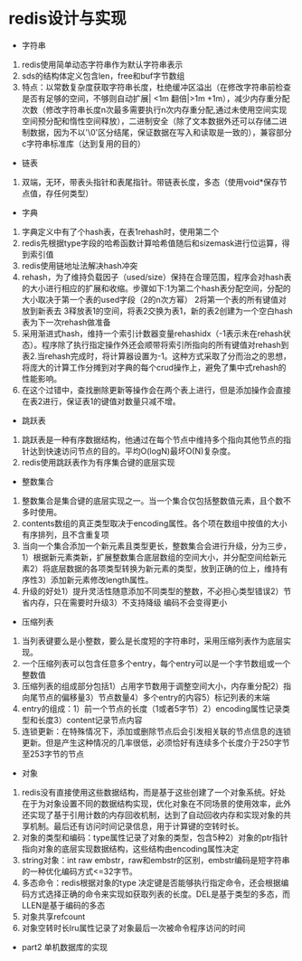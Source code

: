 # redis设计与实现
-  字符串
1. redis使用简单动态字符串作为默认字符串表示
2. sds的结构体定义包含len，free和buf字节数组
3. 特点：以常数复杂度获取字符串长度，杜绝缓冲区溢出（在修改字符串前检查是否有足够的空间，不够则自动扩展| <1m 翻倍|>1m +1m），减少内存重分配次数（修改字符串长度n次最多需要执行n次内存重分配,通过未使用空间实现空间预分配和惰性空间释放），二进制安全（除了文本数据外还可以存储二进制数据，因为不以'\0'区分结尾，保证数据在写入和读取是一致的），兼容部分c字符串标准库（达到复用的目的）
- 链表
1. 双端，无环，带表头指针和表尾指针。带链表长度，多态（使用void*保存节点值，存任何类型）
- 字典
1. 字典定义中有了个hash表，在表1rehash时，使用第二个
2. redis先根据type字段的哈希函数计算哈希值随后和sizemask进行位运算，得到索引值
3. redis使用链地址法解决hash冲突
4. rehash，为了维持负载因子（used/size）保持在合理范围，程序会对hash表的大小进行相应的扩展和收缩。步骤如下:1为第二个hash表分配空间，分配的大小取决于第一个表的used字段（2的n次方幂） 2将第一个表的所有键值对放到新表去 3释放表1的空间，将表2交换为表1，新的表2创建为一个空白hash表为下一次rehash做准备
5. 采用渐进式hash，维持一个索引计数器变量rehashidx（-1表示未在rehash状态）。程序除了执行指定操作外还会顺带将索引所指向的所有键值对rehash到表2.当rehash完成时，将计算器设置为-1。这种方式采取了分而治之的思想，将庞大的计算工作分摊到对字典的每个crud操作上，避免了集中式rehash的性能影响。
6. 在这个过错中，查找删除更新等操作会在两个表上进行，但是添加操作会直接在表2进行，保证表1的键值对数量只减不增。
- 跳跃表
1. 跳跃表是一种有序数据结构，他通过在每个节点中维持多个指向其他节点的指针达到快速访问节点的目的。平均O(logN)最坏O(N)复杂度。
2. redis使用跳跃表作为有序集合键的底层实现
- 整数集合
1. 整数集合是集合键的底层实现之一。当一个集合仅包括整数值元素，且个数不多时使用。
2. contents数组的真正类型取决于encoding属性。各个项在数组中按值的大小有序排列，且不含重复项
3. 当向一个集合添加一个新元素且类型更长，整数集合会进行升级，分为三步，1）根据新元素类新，扩展整数集合底层数组的空间大小，并分配空间给新元素2）将底层数据的各项类型转换为新元素的类型，放到正确的位上，维持有序性3）添加新元素修改length属性。
4. 升级的好处1）提升灵活性随意添加不同类型的整数，不必担心类型错误2）节省内存，只在需要时升级3）不支持降级 编码不会变得更小
- 压缩列表
1. 当列表键要么是小整数，要么是长度短的字符串时，采用压缩列表作为底层实现。
2. 一个压缩列表可以包含任意多个entry，每个entry可以是一个字节数组或一个整数值
3. 压缩列表的组成部分包括1）占用字节数用于调整空间大小，内存重分配2）指向尾节点的偏移量3）节点数量4）多个entry的内容5）标记列表的末端
4. entry的组成：1）前一个节点的长度（1或者5字节）2）encoding属性记录类型和长度3）content记录节点内容
5. 连锁更新：在特殊情况下，添加或删除节点后会引发相关联的节点信息的连锁更新。但是产生这种情况的几率很低，必须恰好有连续多个长度介于250字节至253字节的节点
- 对象
1. redis没有直接使用这些数据结构，而是基于这些创建了一个对象系统。好处在于为对象设置不同的数据结构实现，优化对象在不同场景的使用效率，此外还实现了基于引用计数的内存回收机制，达到了自动回收内存和实现对象的共享机制。最后还有访问时间记录信息，用于计算键的空转时长。
2. 对象的类型和编码：type属性记录了对象的类型，包含5种2）对象的ptr指针指向对象的底层实现数据结构，这些结构由encoding属性决定
3. string对象：int raw embstr，raw和embstr的区别，embstr编码是短字符串的一种优化编码方式<=32字节。
4. 多态命令：redis根据对象的type 决定键是否能够执行指定命令，还会根据编码方式选择正确的命令来实现如获取列表的长度。DEL是基于类型的多态，而LLEN是基于编码的多态
5. 对象共享refcount
6. 对象空转时长lru属性记录了对象最后一次被命令程序访问的时间
- part2 单机数据库的实现